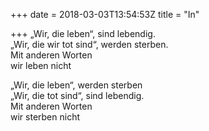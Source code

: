 +++
date = 2018-03-03T13:54:53Z
title = "In"

+++ 
„Wir, die leben“, sind lebendig.   
„Wir, die wir tot sind“, werden sterben.   
Mit anderen Worten   
wir leben nicht   
   
„Wir, die leben“, werden sterben   
„Wir, die tot sind“, sind lebendig.   
Mit anderen Worten   
wir sterben nicht  